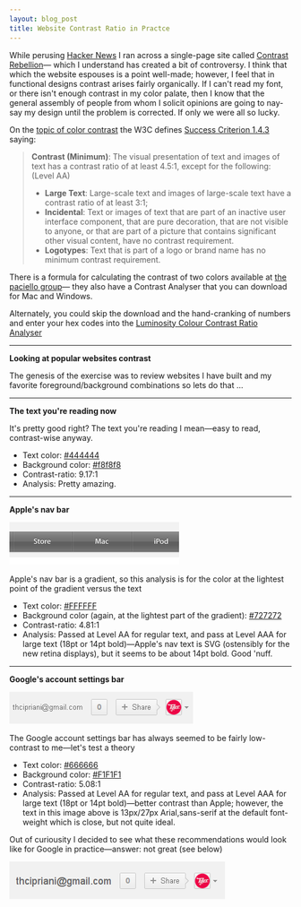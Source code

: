 ```yaml
---
layout: blog_post
title: Website Contrast Ratio in Practce
---
```

While perusing [Hacker News](http://news.ycombinator.com/ "Hacker News") I ran across a single-page site called 
[Contrast Rebellion](http://contrastrebellion.com/ "Contrast Rebellion")&mdash;
which I understand has created a bit of controversy.  I think that which the website espouses is a point well-made; 
however, I feel that in functional designs contrast arises fairly organically. If I can't read my font, or there isn't 
enough contrast in my color palate, then I know that the general assembly of people from whom I solicit opinions are going
to nay-say my design until the problem is corrected. If only we were all so lucky.

On the [topic of color contrast](http://www.w3.org/TR/WCAG10-CSS-TECHS/#style-color-contrast 'CSS Techniques for Web Content Accessibility Guidelines 1.0') the W3C defines [Success Criterion 1.4.3](http://www.w3.org/TR/UNDERSTANDING-WCAG20/visual-audio-contrast-contrast.html 'Success Criterion 1.4.3') saying:
>**Contrast (Minimum)**: The visual presentation of text and images of text has a contrast ratio of at least 4.5:1, except for the following: (Level AA)
>* **Large Text**: Large-scale text and images of large-scale text have a contrast ratio of at least 3:1;
>* **Incidental**: Text or images of text that are part of an inactive user interface component, that are pure decoration, that are not visible to anyone, or that are part of a picture that contains significant other visual content, have no contrast requirement.
>* **Logotypes**: Text that is part of a logo or brand name has no minimum contrast requirement.

There is a formula for calculating the contrast of two colors available at [the paciello group](http://www.paciellogroup.com/resources/contrast-analyser.html, 'Contrast Analyser')&mdash; they also have a Contrast Analyser that you can download for Mac and Windows.

Alternately, you could skip the download and the hand-cranking of numbers and enter your hex codes into the [Luminosity Colour Contrast Ratio Analyser](http://juicystudio.com/services/luminositycontrastratio.php, 'Luminosity Colour Contrast Ratio Analyser')

<hr>

**Looking at popular websites contrast**

The genesis of the exercise was to review websites I have built and my favorite foreground/background combinations so lets do that &hellip;

<hr>

**The text you're reading now**

It's pretty good right? The text you're reading I mean&mdash;easy to read, contrast-wise anyway.

* Text color: [#444444](http://www.colourlovers.com/color/444444)
* Background color: [#f8f8f8](http://www.colourlovers.com/color/F8F8F8)
* Contrast-ratio: 9.17:1 
* Analysis: Pretty amazing.

<hr>

**Apple's nav bar**

<img class="blogImg" src="/images/Apple-nav-bar.png" alt="Apple's nav bar">

Apple's nav bar is a gradient, so this analysis is for the color at the lightest point of the gradient versus the text

* Text color:  [#FFFFFF](http://www.colourlovers.com/color/FFFFFF)
* Background color (again, at the lightest part of the gradient): [#727272](http://www.colourlovers.com/color/727272)
* Contrast-ratio: 4.81:1
* Analysis: Passed at Level AA for regular text, and pass at Level AAA for large text (18pt or 14pt bold)&mdash;Apple's nav text is SVG (ostensibly for the new retina displays), but it seems to be about 14pt bold. Good 'nuff.

<hr>

**Google's account settings bar**

<img class="blogImg" src="/images/google-account-settings.png" alt="Google's account settings bar">

The Google account settings bar has always seemed to be fairly low-contrast to me&mdash;let's test a theory

* Text color:  [#666666](http://www.colourlovers.com/color/666666)
* Background color: [#F1F1F1](http://www.colourlovers.com/color/F1F1F1)
* Contrast-ratio: 5.08:1
* Analysis: Passed at Level AA for regular text, and pass at Level AAA for large text (18pt or 14pt bold)&mdash;better contrast than Apple; however, the text in this image above is 13px/27px Arial,sans-serif at the default font-weight which is close, but not quite ideal.

Out of curiousity I decided to see what these recommendations would look like for Google in practice&mdash;answer: not great (see below)

<img class="blogImg" src="/images/google-account-settings_large.png" alt="Google's account settings bar—larger font">

